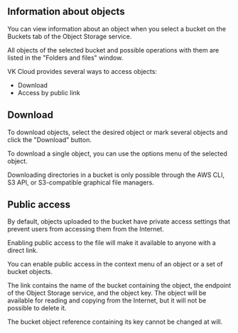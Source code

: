 ## Information about objects

You can view information about an object when you select a bucket on the Buckets tab of the Object Storage service.

All objects of the selected bucket and possible operations with them are listed in the "Folders and files" window.

VK Cloud provides several ways to access objects:

- Download
- Access by public link

## Download

To download objects, select the desired object or mark several objects and click the "Download" button.

To download a single object, you can use the options menu of the selected object.

<warn>

Downloading directories in a bucket is only possible through the AWS CLI, S3 API, or S3-compatible graphical file managers.

</warn>

## Public access

By default, objects uploaded to the bucket have private access settings that prevent users from accessing them from the Internet.

Enabling public access to the file will make it available to anyone with a direct link.

You can enable public access in the context menu of an object or a set of bucket objects.

The link contains the name of the bucket containing the object, the endpoint of the Object Storage service, and the object key. The object will be available for reading and copying from the Internet, but it will not be possible to delete it.

<info>

The bucket object reference containing its key cannot be changed at will.

</info>

